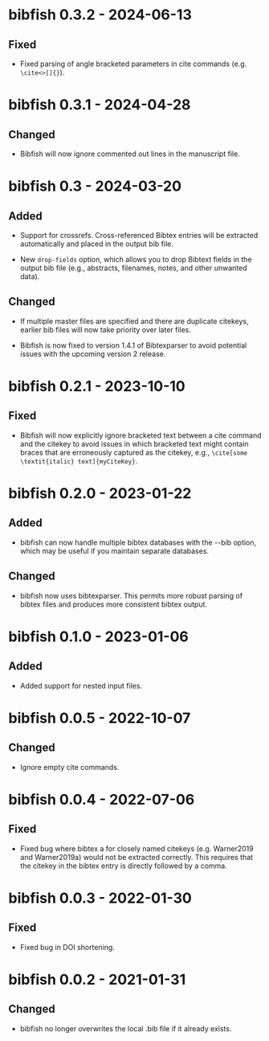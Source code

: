 bibfish 0.3.2 - 2024-06-13
==========================

Fixed
-----

- Fixed parsing of angle bracketed parameters in cite commands (e.g. `\cite<>[]{}`).


bibfish 0.3.1 - 2024-04-28
==========================

Changed
-------

- Bibfish will now ignore commented out lines in the manuscript file.


bibfish 0.3 - 2024-03-20
========================

Added
-----

- Support for crossrefs. Cross-referenced Bibtex entries will be extracted automatically and placed in the output bib file.

- New `drop-fields` option, which allows you to drop Bibtext fields in the output bib file (e.g., abstracts, filenames, notes, and other unwanted data).

Changed
-------

- If multiple master files are specified and there are duplicate citekeys, earlier bib files will now take priority over later files.

- Bibfish is now fixed to version 1.4.1 of Bibtexparser to avoid potential issues with the upcoming version 2 release.


bibfish 0.2.1 - 2023-10-10
==========================

Fixed
-----

- Bibfish will now explicitly ignore bracketed text between a cite command and the citekey to avoid issues in which bracketed text might contain braces that are erroneously captured as the citekey, e.g., `\cite[some \textit{italic} text]{myCiteKey}`.


bibfish 0.2.0 - 2023-01-22
==========================

Added
-----

- bibfish can now handle multiple bibtex databases with the --bib option, which may be useful if you maintain separate databases.

Changed
-------

- bibfish now uses bibtexparser. This permits more robust parsing of bibtex files and produces more consistent bibtex output.


bibfish 0.1.0 - 2023-01-06
==========================

Added
-----

- Added support for nested input files.


bibfish 0.0.5 - 2022-10-07
==========================

Changed
-------

- Ignore empty cite commands.


bibfish 0.0.4 - 2022-07-06
==========================

Fixed
-----

- Fixed bug where bibtex a for closely named citekeys (e.g. Warner2019 and Warner2019a) would not be extracted correctly. This requires that the citekey in the bibtex entry is directly followed by a comma.


bibfish 0.0.3 - 2022-01-30
==========================

Fixed
-----

- Fixed bug in DOI shortening.


bibfish 0.0.2 - 2021-01-31
==========================

Changed
-------

- bibfish no longer overwrites the local .bib file if it already exists.
